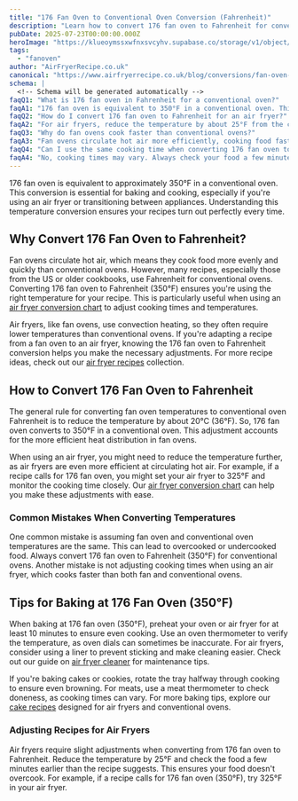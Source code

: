```yaml
---
title: "176 Fan Oven to Conventional Oven Conversion (Fahrenheit)"
description: "Learn how to convert 176 fan oven to Fahrenheit for conventional ovens with our easy guide. Get perfect results every time with accurate temperature conversions."
pubDate: 2025-07-23T00:00:00.000Z
heroImage: "https://klueoymssxwfnxsvcyhv.supabase.co/storage/v1/object/public/Shmucket/176-fan-oven-to-conventional-oven-conversion-fahrenheit.png"
tags:
  - "fanoven"
author: "AirFryerRecipe.co.uk"
canonical: "https://www.airfryerrecipe.co.uk/blog/conversions/fan-oven-to-fahrenheit/176-fan-oven-to-conventional-oven-conversion-fahrenheit"
schema: |
  <!-- Schema will be generated automatically -->
faqQ1: "What is 176 fan oven in Fahrenheit for a conventional oven?"
faqA1: "176 fan oven is equivalent to 350°F in a conventional oven. This conversion ensures your recipes cook evenly and correctly when switching between appliances."
faqQ2: "How do I convert 176 fan oven to Fahrenheit for an air fryer?"
faqA2: "For air fryers, reduce the temperature by about 25°F from the conventional oven equivalent. So, 176 fan oven (350°F) would be around 325°F in an air fryer."
faqQ3: "Why do fan ovens cook faster than conventional ovens?"
faqA3: "Fan ovens circulate hot air more efficiently, cooking food faster and more evenly. This is why temperatures like 176 fan oven need to be converted to 350°F for conventional ovens."
faqQ4: "Can I use the same cooking time when converting 176 fan oven to Fahrenheit?"
faqA4: "No, cooking times may vary. Always check your food a few minutes earlier, especially when using an air fryer, as it cooks faster than conventional ovens."
---
```

<p>176 fan oven is equivalent to approximately 350°F in a conventional oven. This conversion is essential for baking and cooking, especially if you're using an air fryer or transitioning between appliances. Understanding this temperature conversion ensures your recipes turn out perfectly every time.</p>

<h2>Why Convert 176 Fan Oven to Fahrenheit?</h2>
<p>Fan ovens circulate hot air, which means they cook food more evenly and quickly than conventional ovens. However, many recipes, especially those from the US or older cookbooks, use Fahrenheit for conventional ovens. Converting 176 fan oven to Fahrenheit (350°F) ensures you're using the right temperature for your recipe. This is particularly useful when using an <a href=https://www.airfryerrecipe.co.uk/air-fryer-conversion-chart>air fryer conversion chart</a> to adjust cooking times and temperatures.</p>

<p>Air fryers, like fan ovens, use convection heating, so they often require lower temperatures than conventional ovens. If you're adapting a recipe from a fan oven to an air fryer, knowing the 176 fan oven to Fahrenheit conversion helps you make the necessary adjustments. For more recipe ideas, check out our <a href=https://www.airfryerrecipe.co.uk/recipes>air fryer recipes</a> collection.</p>

<h2>How to Convert 176 Fan Oven to Fahrenheit</h2>
<p>The general rule for converting fan oven temperatures to conventional oven Fahrenheit is to reduce the temperature by about 20°C (36°F). So, 176 fan oven converts to 350°F in a conventional oven. This adjustment accounts for the more efficient heat distribution in fan ovens.</p>

<p>When using an air fryer, you might need to reduce the temperature further, as air fryers are even more efficient at circulating hot air. For example, if a recipe calls for 176 fan oven, you might set your air fryer to 325°F and monitor the cooking time closely. Our <a href=https://www.airfryerrecipe.co.uk/air-fryer-conversion-chart>air fryer conversion chart</a> can help you make these adjustments with ease.</p>

<h3>Common Mistakes When Converting Temperatures</h3>
<p>One common mistake is assuming fan oven and conventional oven temperatures are the same. This can lead to overcooked or undercooked food. Always convert 176 fan oven to Fahrenheit (350°F) for conventional ovens. Another mistake is not adjusting cooking times when using an air fryer, which cooks faster than both fan and conventional ovens.</p>

<h2>Tips for Baking at 176 Fan Oven (350°F)</h2>
<p>When baking at 176 fan oven (350°F), preheat your oven or air fryer for at least 10 minutes to ensure even cooking. Use an oven thermometer to verify the temperature, as oven dials can sometimes be inaccurate. For air fryers, consider using a liner to prevent sticking and make cleaning easier. Check out our guide on <a href=https://www.airfryerrecipe.co.uk/air-fryer-cleaner>air fryer cleaner</a> for maintenance tips.</p>

<p>If you're baking cakes or cookies, rotate the tray halfway through cooking to ensure even browning. For meats, use a meat thermometer to check doneness, as cooking times can vary. For more baking tips, explore our <a href=https://www.airfryerrecipe.co.uk/recipe-category/cakes>cake recipes</a> designed for air fryers and conventional ovens.</p>

<h3>Adjusting Recipes for Air Fryers</h3>
<p>Air fryers require slight adjustments when converting from 176 fan oven to Fahrenheit. Reduce the temperature by 25°F and check the food a few minutes earlier than the recipe suggests. This ensures your food doesn't overcook. For example, if a recipe calls for 176 fan oven (350°F), try 325°F in your air fryer.</p>
